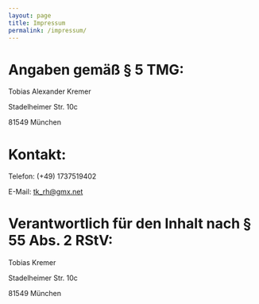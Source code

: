 ```yaml
---
layout: page
title: Impressum
permalink: /impressum/
---
```


# Angaben gemäß § 5 TMG:

Tobias Alexander Kremer

Stadelheimer Str. 10c

81549 München

# Kontakt:

Telefon:	(+49) 1737519402

E-Mail:	tk_rh@gmx.net

# Verantwortlich für den Inhalt nach § 55 Abs. 2 RStV:

Tobias Kremer

Stadelheimer Str. 10c

81549 München
